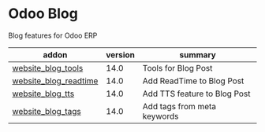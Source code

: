 # Odoo Blog
Blog features for Odoo ERP


addon | version | summary
--- | --- | --- 
[website_blog_tools](https://github.com/codize-app/odoo-blog-addons/tree/14.0/website_blog_tools) | 14.0 | Tools for Blog Post
[website_blog_readtime](https://github.com/codize-app/odoo-blog-addons/tree/14.0/website_blog_readtime) | 14.0 | Add ReadTime to Blog Post
[website_blog_tts](https://github.com/codize-app/odoo-blog-addons/tree/14.0/website_blog_tts) | 14.0 | Add TTS feature to Blog Post
[website_blog_tags](https://github.com/codize-app/odoo-blog-addons/tree/14.0/website_blog_tags) | 14.0 | Add tags from meta keywords

